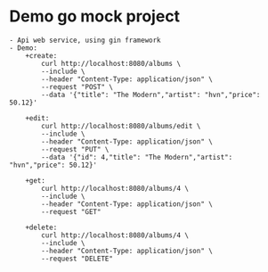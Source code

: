 # Demo go mock project

    - Api web service, using gin framework
    - Demo:
        +create:
            curl http://localhost:8080/albums \
            --include \
            --header "Content-Type: application/json" \
            --request "POST" \
            --data '{"title": "The Modern","artist": "hvn","price": 50.12}'

        +edit:
            curl http://localhost:8080/albums/edit \
            --include \
            --header "Content-Type: application/json" \
            --request "PUT" \
            --data '{"id": 4,"title": "The Modern","artist": "hvn","price": 50.12}'

        +get:
            curl http://localhost:8080/albums/4 \
            --include \
            --header "Content-Type: application/json" \
            --request "GET"

        +delete:
            curl http://localhost:8080/albums/4 \
            --include \
            --header "Content-Type: application/json" \
            --request "DELETE"
